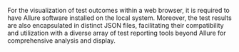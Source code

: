 For the visualization of test outcomes within a web browser, it is required to have Allure software installed on the local system. Moreover, the test results are also encapsulated in distinct JSON files, facilitating their compatibility and utilization with a diverse array of test reporting tools beyond Allure for comprehensive analysis and display.
